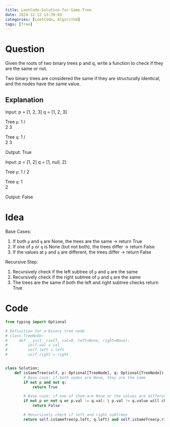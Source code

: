 ```yaml
---
title: LeetCode-Solution-for-Same-Tree
date: 2024-12-12 13:39:03
categories: [LeetCode, Algorithm]
tags: [Tree]
---
```


# Question

Given the roots of two binary trees p and q, write a function to check if they are the same or not.

Two binary trees are considered the same if they are structurally identical, and the nodes have the same value.

## Explanation

Input:
p = [1, 2, 3]
q = [1, 2, 3]

Tree `p`:
1
/ \
2 3

Tree `q`:
1
/ \
2 3

Output: True

Input:
p = [1, 2]
q = [1, null, 2]

Tree `p`:
1
/
2

Tree `q`:
1
\
 2

Output: False

# Idea

Base Cases:

1. If both `p` and `q` are None, the trees are the same -> return True
2. If one of `p` or `q` is None (but not both), the trees differ -> return False
3. If the values at `p` and `q` are different, the trees differ -> return False

Recursive Step:

1. Recursively check if the left subtree of `p` and `q` are the same
2. Recursively check if the right subtree of `p` and `q` are the same
3. The trees are the same if both the left and right subtree checks return True

# Code

```python
from typing import Optional

# Definition for a binary tree node.
# class TreeNode:
#     def __init__(self, val=0, left=None, right=None):
#         self.val = val
#         self.left = left
#         self.right = right


class Solution:
    def isSameTree(self, p: Optional[TreeNode], q: Optional[TreeNode]) -> bool:
        # Base case: if both nodes are None, they are the same
        if not p and not q:
            return True

        # Base case: if one of them are None or the values are different, they are not the same
        if not p or not q or p.val != q.val: \ p.val != q.value will check the value of current nodes
            return False

        # Recursively check if left and right subtrees
        return self.isSameTree(p.left, q.left) and self.isSameTree(p.right, q.right)

```
